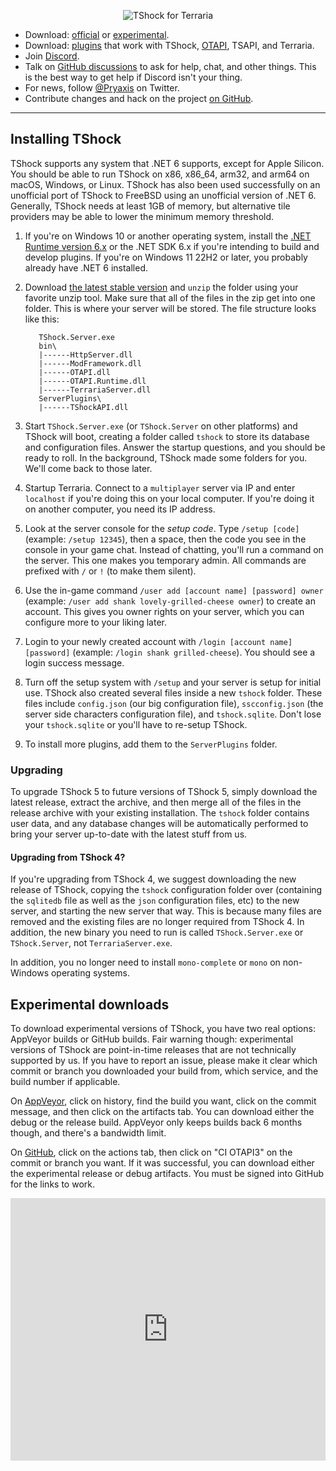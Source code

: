 <p align="center">
  <img src="https://tshock.co/newlogo.png" alt="TShock for Terraria"><br />
</p>

* Download: [official](https://github.com/TShock/TShock/releases) or [experimental](#experimental-downloads).
* Download: [plugins](https://github.com/topics/tshock-plugin) that work with TShock, [OTAPI](https://github.com/topics/otapi), TSAPI, and Terraria.
* Join [Discord](https://discord.gg/Cav9nYX).
* Talk on [GitHub discussions](https://github.com/Pryaxis/TShock/discussions) to ask for help, chat, and other things. This is the best way to get help if Discord isn't your thing.
* For news, follow [@Pryaxis](https://twitter.com/Pryaxis) on Twitter.
* Contribute changes and hack on the project [on GitHub](https://github.com/Pryaxis/TShock).

----

## Installing TShock

TShock supports any system that .NET 6 supports, except for Apple Silicon. You should be able to run TShock on x86, x86_64, arm32, and arm64 on macOS, Windows, or Linux. TShock has also been used successfully on an unofficial port of TShock to FreeBSD using an unofficial version of .NET 6. Generally, TShock needs at least 1GB of memory, but alternative tile providers may be able to lower the minimum memory threshold.

1. If you're on Windows 10 or another operating system, install the [.NET Runtime version 6.x](https://dotnet.microsoft.com/en-us/download/dotnet/6.0) or the .NET SDK 6.x if you're intending to build and develop plugins. If you're on Windows 11 22H2 or later, you probably already have .NET 6 installed.

1. Download [the latest stable version](https://github.com/TShock/TShock/releases) and `unzip` the folder using your favorite unzip tool. Make sure that all of the files in the zip get into one folder. This is where your server will be stored. The file structure looks like this:

          TShock.Server.exe
          bin\
          |------HttpServer.dll
          |------ModFramework.dll
          |------OTAPI.dll
          |------OTAPI.Runtime.dll
          |------TerrariaServer.dll
          ServerPlugins\
          |------TShockAPI.dll

1. Start `TShock.Server.exe` (or `TShock.Server` on other platforms) and TShock will boot, creating a folder called `tshock` to store its database and configuration files. Answer the startup questions, and you should be ready to roll. In the background, TShock made some folders for you. We'll come back to those later.

1. Startup Terraria. Connect to a `multiplayer` server via IP and enter `localhost` if you're doing this on your local computer. If you're doing it on another computer, you need its IP address.

1. Look at the server console for the _setup code_. Type `/setup [code]` (example: `/setup 12345`), then a space, then the code you see in the console in your game chat. Instead of chatting, you'll run a command on the server. This one makes you temporary admin. All commands are prefixed with `/` or `!` (to make them silent).

1. Use the in-game command `/user add [account name] [password] owner` (example: `/user add shank lovely-grilled-cheese owner`) to create an account. This gives you owner rights on your server, which you can configure more to your liking later.

1. Login to your newly created account with `/login [account name] [password]` (example: `/login shank grilled-cheese`). You should see a login success message.

1. Turn off the setup system with `/setup` and your server is setup for initial use. TShock also created several files inside a new `tshock` folder. These files include `config.json` (our big configuration file), `sscconfig.json` (the server side characters configuration file), and `tshock.sqlite`. Don't lose your `tshock.sqlite` or you'll have to re-setup TShock.

1. To install more plugins, add them to the `ServerPlugins` folder.

### Upgrading

To upgrade TShock 5 to future versions of TShock 5, simply download the latest release, extract the archive, and then merge all of the files in the release archive with your existing installation. The `tshock` folder contains user data, and any database changes will be automatically performed to bring your server up-to-date with the latest stuff from us.

#### Upgrading from TShock 4?

If you're upgrading from TShock 4, we suggest downloading the new release of TShock, copying the `tshock` configuration folder over (containing the `sqlitedb` file as well as the `json` configuration files, etc) to the new server, and starting the new server that way. This is because many files are removed and the existing files are no longer required from TShock 4. In addition, the new binary you need to run is called `TShock.Server.exe` or `TShock.Server`, not `TerrariaServer.exe`.

In addition, you no longer need to install `mono-complete` or `mono` on non-Windows operating systems.

## Experimental downloads

To download experimental versions of TShock, you have two real options: AppVeyor builds or GitHub builds. Fair warning though: experimental versions of TShock are point-in-time releases that are not technically supported by us. If you have to report an issue, please make it clear which commit or branch you downloaded your build from, which service, and the build number if applicable.

On [AppVeyor](https://ci.appveyor.com/project/hakusaro/tshock/), click on history, find the build you want, click on the commit message, and then click on the artifacts tab. You can download either the debug or the release build. AppVeyor only keeps builds back 6 months though, and there's a bandwidth limit.

On [GitHub](https://github.com/Pryaxis/TShock/), click on the actions tab, then click on "CI OTAPI3" on the commit or branch you want. If it was successful, you can download either the experimental release or debug artifacts. You must be signed into GitHub for the links to work.

<div style="width:100%;height:0px;position:relative;padding-bottom:83.333%;"><iframe src="https://streamable.com/e/qmi6gq?loop=0" frameborder="0" width="100%" height="100%" allowfullscreen style="width:100%;height:100%;position:absolute;left:0px;top:0px;overflow:hidden;"></iframe></div>
